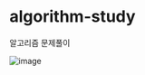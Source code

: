 # algorithm-study


알고리즘 문제풀이


![image](https://user-images.githubusercontent.com/55309351/165705940-2816c28b-3d34-4385-a413-c22a6a23cbd3.png)
